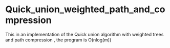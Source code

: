 # Quick_union_weighted_path_and_compression
This in an implementation of the Quick union algorithm with weighted trees and path compression , the program is O(nlog(m))
